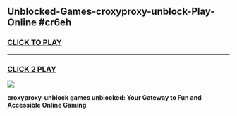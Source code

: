 
## Unblocked-Games-croxyproxy-unblock-Play-Online #cr6eh
<h3>
<a href="https://news.freeplayer.one?title=croxyproxy-unblock&ref=3">CLICK TO PLAY</a></h3>
<hr>

<h3>
<a href="https://news.freeplayer.one?title=croxyproxy-unblock&ref=3">CLICK 2 PLAY</a>
  
</h3>

<a href="https://news.freeplayer.one?title=croxyproxy-unblock&ref=3"><img src="https://clearcache.store/games.png"></a>


**croxyproxy-unblock games unblocked: Your Gateway to Fun and Accessible Online Gaming**
